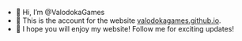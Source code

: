 - 👋 Hi, I’m @ValodokaGames
- 👤 This is the account for the website <a href="//valodokagames.github.io" target="_blank">valodokagames.github.io</a>.
- 🙂 I hope you will enjoy my website! Follow me for exciting updates!

